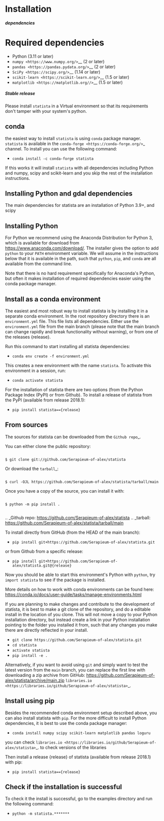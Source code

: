 # Installation


##### dependencies

# Required dependencies

- Python (3.11 or later)
- `numpy <https://www.numpy.org/>`__ (2 or later)
- `pandas <https://pandas.pydata.org/>`__ (2 or later)
- `SciPy <https://scipy.org/>`__ (1.14 or later)
- `scikit-learn <https://scikit-learn.org/>`__ (1.5 or later)
- `matplotlib <https://matplotlib.org//>`__ (1.5 or later)

##### Stable release
Please install ``statista`` in a Virtual environment so that its requirements don't tamper with your system's python.

## conda
the easiest way to install ``statista`` is using ``conda`` package manager. ``statista`` is available in the
`conda-forge <https://conda-forge.org/>`_ channel. To install
you can use the following command:

+ ``conda install -c conda-forge statista``

If this works it will install `statista` with all dependencies including Python and numpy, scipy and scikit-learn
and you skip the rest of the installation instructions.


## Installing Python and gdal dependencies

The main dependencies for statista are an installation of Python 3.9+, and scipy

## Installing Python

For Python we recommend using the Anaconda Distribution for Python 3, which is available
for download from https://www.anaconda.com/download/. The installer gives the option to
add ``python`` to your ``PATH`` environment variable. We will assume in the instructions
below that it is available in the path, such that ``python``, ``pip``, and ``conda`` are
all available from the command line.

Note that there is no hard requirement specifically for Anaconda's Python, but often it
makes installation of required dependencies easier using the conda package manager.

## Install as a conda environment

The easiest and most robust way to install statista is by installing it in a separate
conda environment. In the root repository directory there is an ``environment.yml`` file.
This file lists all dependencies. Either use the ``environment.yml`` file from the main branch
(please note that the main branch can change rapidly and break functionality without warning),
or from one of the releases {release}.

Run this command to start installing all statista dependencies:

+ ``conda env create -f environment.yml``

This creates a new environment with the name ``statista``. To activate this environment in
a session, run:

+ ``conda activate statista``

For the installation of statista there are two options (from the Python Package Index (PyPI)
or from Github). To install a release of statista from the PyPI (available from release 2018.1):

+ ``pip install statista=={release}``


## From sources


The sources for statista can be downloaded from the `Github repo`_.

You can either clone the public repository:

```console

$ git clone git://github.com/Serapieum-of-alex/statista

```
Or download the `tarball`_:

```console

$ curl -OJL https://github.com/Serapieum-of-alex/statista/tarball/main

```
Once you have a copy of the source, you can install it with:

```console

$ python -m pip install .


```
.. _Github repo: https://github.com/Serapieum-of-alex/statista
.. _tarball: https://github.com/Serapieum-of-alex/statista/tarball/main


To install directly from GitHub (from the HEAD of the main branch):

+ ``pip install git+https://github.com/Serapieum-of-alex/statista.git``

or from Github from a specific release:

+ ``pip install git+https://github.com/Serapieum-of-alex/statista.git@{release}``

Now you should be able to start this environment's Python with ``python``, try
``import statista`` to see if the package is installed.


More details on how to work with conda environments can be found here:
https://conda.io/docs/user-guide/tasks/manage-environments.html


If you are planning to make changes and contribute to the development of statista, it is
best to make a git clone of the repository, and do a editable install in the location
of you clone. This will not move a copy to your Python installation directory, but
instead create a link in your Python installation pointing to the folder you installed
it from, such that any changes you make there are directly reflected in your install.

+ ``git clone https://github.com/Serapieum-of-alex/statista.git``
+ ``cd statista``
+ ``activate statista``
+ ``pip install -e .``

Alternatively, if you want to avoid using ``git`` and simply want to test the latest
version from the ``main`` branch, you can replace the first line with downloading
a zip archive from GitHub: https://github.com/Serapieum-of-alex/statista/archive/main.zip
`libraries.io <https://libraries.io/github/Serapieum-of-alex/statista>`_.

## Install using pip

Besides the recommended conda environment setup described above, you can also install
statista with ``pip``. For the more difficult to install Python dependencies, it is best to
use the conda package manager:

+ ``conda install numpy scipy scikit-learn matplotlib pandas loguru``


you can check `libraries.io <https://libraries.io/github/Serapieum-of-alex/statista>`_. to check versions of the libraries


Then install a release {release} of statista (available from release 2018.1) with pip:

+ ``pip install statista=={release}``


## Check if the installation is successful

To check it the install is successful, go to the examples directory and run the following command:

+ ``python -m statista.*******``
